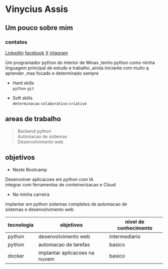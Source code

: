 # Vinycius Assis
## Um pouco sobre mim
### contatos
[Linkedlin]()   [facebook]()  [X]()   [intagram]()  

 Um programador python do interior de Minas ,tenho python como minha linguagem principal de estudo e trabalho ,ainda iniciante com muito q aprender ,mas focado e determinado sempre 

* Hard skills \
`python` `git` 

* Soft skills \
`determinacao` `colaborativo` `criativo`

## areas de trabalho

> Backend python \
> Automacao de sistemas \
> Desenvolvimento web

## objetivos 

* Neste Bootcamp

Desenvolver aplicacoes em python com IA \
integrar com ferramentas de conteinerizacao e Cloud 

* Na minha carreira

implantar em python sistemas completos de automacao de \
sistemas e desenvolvimento web 

| tecnologia |  objetivos | nivel de conhecimento 
|------------|------------|----------------------
|python|desenvolvimento web |intermediario
python |automacao de tarefas |basico
docker |implantar aplicacoes na nuvem |basico